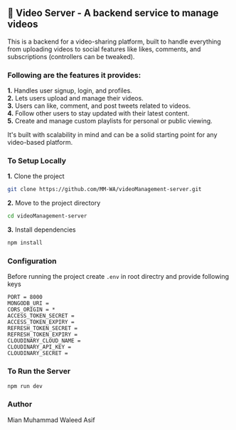## 🎥 Video Server - A backend service to manage videos

This is a backend for a video-sharing platform, built to handle everything from uploading videos to social features like likes, comments, and subscriptions (controllers can be tweaked).  

### Following are the features it provides:  
**1.** Handles user signup, login, and profiles.  
**2.** Lets users upload and manage their videos.  
**3.** Users can like, comment, and post tweets related to videos.  
**4.** Follow other users to stay updated with their latest content.  
**5.** Create and manage custom playlists for personal or public viewing.  

It's built with scalability in mind and can be a solid starting point for any video-based platform.

### To Setup Locally
**1.** Clone the project
```bash
git clone https://github.com/MM-WA/videoManagement-server.git
```
**2.** Move to the project directory
```bash
cd videoManagement-server
```
**3.** Install dependencies
```bash
npm install
```

### Configuration  
Before running the project create `.env` in root directry and provide following keys  
```env
PORT = 8000
MONGODB_URI =
CORS_ORIGIN = *
ACCESS_TOKEN_SECRET = 
ACCESS_TOKEN_EXPIRY = 
REFRESH_TOKEN_SECRET = 
REFRESH_TOKEN_EXPIRY = 
CLOUDINARY_CLOUD_NAME = 
CLOUDINARY_API_KEY = 
CLOUDINARY_SECRET = 
```

### To Run the Server
```bash
npm run dev
```

### Author
Mian Muhammad Waleed Asif
